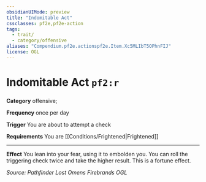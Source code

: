 ```yaml
---
obsidianUIMode: preview
title: "Indomitable Act"
cssclasses: pf2e,pf2e-action
tags:
  - trait/
  - category/offensive
aliases: "Compendium.pf2e.actionspf2e.Item.Xc5MLIbT5OPhnFIJ"
license: OGL
---
```

# Indomitable Act `pf2:r`

### 

**Category** offensive; 




**Frequency** once per day

**Trigger** You are about to attempt a check

**Requirements** You are [[Conditions/Frightened|Frightened]]

* * *

**Effect** You lean into your fear, using it to embolden you. You can roll the triggering check twice and take the higher result. This is a fortune effect.

*Source: Pathfinder Lost Omens Firebrands*
*OGL*